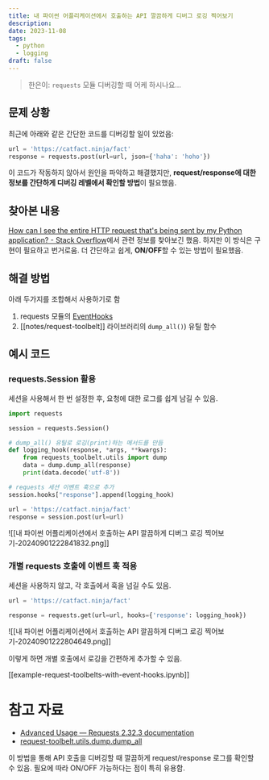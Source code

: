 ```yaml
---
title: 내 파이썬 어플리케이션에서 호출하는 API 깔끔하게 디버그 로깅 찍어보기
description: 
date: 2023-11-08
tags:
  - python
  - logging
draft: false
---
```



> 한은이: `requests` 모듈 디버깅할 때 어케 하시나요…

## 문제 상황

최근에 아래와 같은 간단한 코드를 디버깅할 일이 있었음:

```python
url = 'https://catfact.ninja/fact'
response = requests.post(url=url, json={'haha': 'hoho'})
```


이 코드가 작동하지 않아서 원인을 파악하고 해결했지만, **request/response에 대한 정보를 간단하게 디버깅 레벨에서 확인할 방법**이 필요했음.

## 찾아본 내용

[How can I see the entire HTTP request that's being sent by my Python application? - Stack Overflow](https://stackoverflow.com/questions/10588644/how-can-i-see-the-entire-http-request-thats-being-sent-by-my-python-application)에서 관련 정보를 찾아보긴 했음. 하지만 이 방식은 구현이 필요하고 번거로움. 더 간단하고 쉽게, **ON/OFF**할 수 있는 방법이 필요했음.

## 해결 방법

아래 두가지를 조합해서 사용하기로 함

1. requests 모듈의 [EventHooks](https://requests.readthedocs.io/en/latest/user/advanced/#event-hooks) 
2. [[notes/request-toolbelt]] 라이브러리의 `dump_all()`) 유틸 함수

## 예시 코드

### requests.Session 활용

세션을 사용해서 한 번 설정한 후, 요청에 대한 로그를 쉽게 남길 수 있음.

```python
import requests

session = requests.Session()

# dump_all() 유틸로 로깅(print)하는 메서드를 만듬
def logging_hook(response, *args, **kwargs):
	from requests_toolbelt.utils import dump
	data = dump.dump_all(response)
	print(data.decode('utf-8'))

# requests 세션 이벤트 훅으로 추가
session.hooks["response"].append(logging_hook)

url = 'https://catfact.ninja/fact'
response = session.post(url=url)
```

![[내 파이썬 어플리케이션에서 호출하는 API 깔끔하게 디버그 로깅 찍어보기-20240901222841832.png]]

### 개별 requests 호출에 이벤트 훅 적용

세션을 사용하지 않고, 각 호출에서 훅을 넘길 수도 있음.

```python
url = 'https://catfact.ninja/fact'

response = requests.get(url=url, hooks={'response': logging_hook})
```

![[내 파이썬 어플리케이션에서 호출하는 API 깔끔하게 디버그 로깅 찍어보기-20240901222804649.png]]

이렇게 하면 개별 호출에서 로깅을 간편하게 추가할 수 있음.

[[example-request-toolbelts-with-event-hooks.ipynb]]

# 참고 자료

- [Advanced Usage — Requests 2.32.3 documentation](https://requests.readthedocs.io/en/latest/user/advanced/#event-hooks)
- [request-toolbelt.utils.dump.dump_all](https://toolbelt.readthedocs.io/en/latest/dumputils.html#requests_toolbelt.utils.dump.dump_all)


이 방법을 통해 API 호출을 디버깅할 때 깔끔하게 request/response 로그를 확인할 수 있음. 필요에 따라 ON/OFF 가능하다는 점이 특히 유용함.
